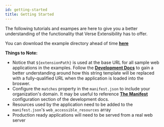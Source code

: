 ```yaml
---
id: getting-started
title: Getting Started
---
```


The following tutorials and exampes are here to give you a better understanding of the functionality that Verse Extensibility has to offer. 

You can download the example directory ahead of time **[here](https://github.com/HCL-TECH-SOFTWARE/Verse-Extension-samples/archive/master.zip)**

**Things to Note:**  
- Notice that `${extensionPath}` is used at the base URL for all sample web applications in the examples. Follow the **[Development Docs](./development)** to gain a better understanding around how this string template will be replaced with a fully-qualified URL when the application is loaded into the broswer.
- Configure the `matches` property in the `manifest.json` to include your organization's domain. It may be useful to reference **[The Manifest](./development#the-manifest)** configuration section of the development docs.
- Resources used by the application need to be added to the `manifest.json`'s `web_accessible_resources` array
- Production ready applications will need to be served from a real web server

